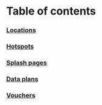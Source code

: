 # Table of contents

### [Locations](locations.md)
### [Hotspots](hotspots.md)
### [Splash pages](splash-pages.md)
### [Data plans](data-plans.md)
### [Vouchers](vouchers.md)
